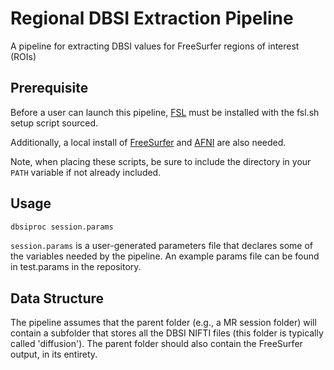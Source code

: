 # Regional DBSI Extraction Pipeline
A pipeline for extracting DBSI values for FreeSurfer regions of interest (ROIs) 

## Prerequisite
Before a user can launch this pipeline, [FSL](https://fsl.fmrib.ox.ac.uk/fsl/fslwiki/FslInstallation) must be installed with the fsl.sh setup script sourced. 

Additionally, a local install of [FreeSurfer](https://surfer.nmr.mgh.harvard.edu/fswiki/DownloadAndInstall) and [AFNI](https://afni.nimh.nih.gov/pub/dist/doc/htmldoc/background_install/install_instructs/index.html) are also needed.

Note, when placing these scripts, be sure to include the directory in your `PATH` variable if not already included.

## Usage
```bash
dbsiproc session.params
```
`session.params` is a user-generated parameters file that declares some of the variables needed by the pipeline. An example params file can be found in test.params in the repository.

## Data Structure
The pipeline assumes that the parent folder (e.g., a MR session folder) will contain a subfolder that stores all the DBSI NIFTI files (this folder is typically called 'diffusion'). The parent folder should also contain the FreeSurfer output, in its entirety. 
